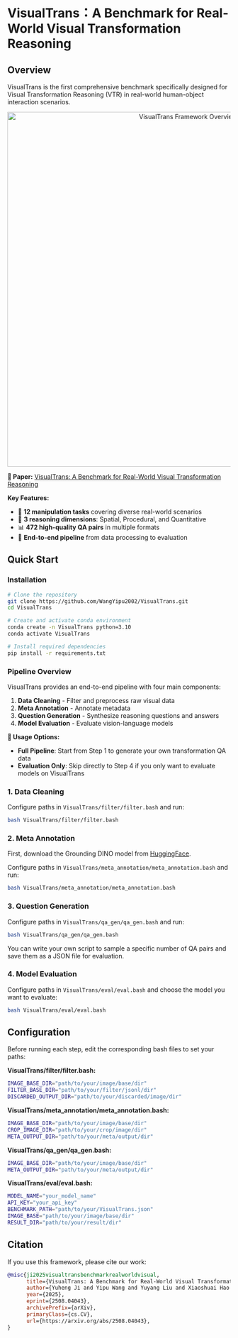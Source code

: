 # VisualTrans：A Benchmark for Real-World Visual Transformation Reasoning


## Overview
VisualTrans is the first comprehensive benchmark specifically designed for Visual Transformation Reasoning (VTR) in real-world human-object interaction scenarios. 

<p align="center">
  <img src="assets/teaser.png" alt="VisualTrans Framework Overview" width="800"/>
</p>


**📄 Paper:** [VisualTrans: A Benchmark for Real-World Visual Transformation Reasoning](http://arxiv.org/abs/2508.04043)


**Key Features:**
- 🎯 **12 manipulation tasks** covering diverse real-world scenarios
- 🧠 **3 reasoning dimensions**: Spatial, Procedural, and Quantitative
- 📊 **472 high-quality QA pairs** in multiple formats
- 🔄 **End-to-end pipeline** from data processing to evaluation


## Quick Start


### Installation
```bash
# Clone the repository
git clone https://github.com/WangYipu2002/VisualTrans.git
cd VisualTrans

# Create and activate conda environment
conda create -n VisualTrans python=3.10
conda activate VisualTrans

# Install required dependencies
pip install -r requirements.txt
```

### Pipeline Overview

VisualTrans provides an end-to-end pipeline with four main components:

1. **Data Cleaning** - Filter and preprocess raw visual data
2. **Meta Annotation** - Annotate metadata
3. **Question Generation** - Synthesize reasoning questions and answers
4. **Model Evaluation** - Evaluate vision-language models 

**📌 Usage Options:**
- **Full Pipeline**: Start from Step 1 to generate your own transformation QA data  
- **Evaluation Only**: Skip directly to Step 4 if you only want to evaluate models on VisualTrans


### 1. Data Cleaning

Configure paths in `VisualTrans/filter/filter.bash` and run:

```bash
bash VisualTrans/filter/filter.bash
```

### 2. Meta Annotation 

First, download the Grounding DINO model from [HuggingFace](https://huggingface.co/IDEA-Research/grounding-dino-base).

Configure paths in `VisualTrans/meta_annotation/meta_annotation.bash` and run:

```bash
bash VisualTrans/meta_annotation/meta_annotation.bash
```

### 3. Question Generation

Configure paths in `VisualTrans/qa_gen/qa_gen.bash` and run:

```bash
bash VisualTrans/qa_gen/qa_gen.bash
```

You can write your own script to sample a specific number of QA pairs and save them as a JSON file for evaluation.

### 4. Model Evaluation

Configure paths in `VisualTrans/eval/eval.bash` and choose the model you want to evaluate:

```bash
bash VisualTrans/eval/eval.bash
```

## Configuration

Before running each step, edit the corresponding bash files to set your paths:

**VisualTrans/filter/filter.bash:**
```bash
IMAGE_BASE_DIR="path/to/your/image/base/dir"
FILTER_BASE_DIR="path/to/your/filter/jsonl/dir"
DISCARDED_OUTPUT_DIR="path/to/your/discarded/image/dir"
```

**VisualTrans/meta_annotation/meta_annotation.bash:**
```bash
IMAGE_BASE_DIR="path/to/your/image/base/dir"
CROP_IMAGE_DIR="path/to/your/crop/image/dir"
META_OUTPUT_DIR="path/to/your/meta/output/dir"
```

**VisualTrans/qa_gen/qa_gen.bash:**
```bash
IMAGE_BASE_DIR="path/to/your/image/base/dir"
META_OUTPUT_DIR="path/to/your/meta/output/dir"
```

**VisualTrans/eval/eval.bash:**
```bash
MODEL_NAME="your_model_name"
API_KEY="your_api_key"
BENCHMARK_PATH="path/to/your/VisualTrans.json"
IMAGE_BASE="path/to/your/image/base/dir"
RESULT_DIR="path/to/your/result/dir"
```

## Citation

If you use this framework, please cite our work:
```bibtex
@misc{ji2025visualtransbenchmarkrealworldvisual,
      title={VisualTrans: A Benchmark for Real-World Visual Transformation Reasoning}, 
      author={Yuheng Ji and Yipu Wang and Yuyang Liu and Xiaoshuai Hao and Yue Liu and Yuting Zhao and Huaihai Lyu and Xiaolong Zheng},
      year={2025},
      eprint={2508.04043},
      archivePrefix={arXiv},
      primaryClass={cs.CV},
      url={https://arxiv.org/abs/2508.04043}, 
}
```
